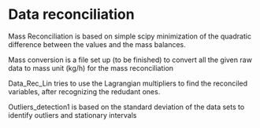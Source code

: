 # Data reconciliation

Mass Reconciliation is based on simple scipy minimization of the quadratic difference between the values and the mass balances. 

Mass conversion is a file set up (to be finished) to convert all the given raw data to mass unit (kg/h) for the mass reconciliation 

Data_Rec_Lin tries to use the Lagrangian multipliers to find the reconciled variables, after recognizing the redudant ones. 

Outliers_detection1 is based on the standard deviation of the data sets to identify outliers and stationary intervals
